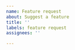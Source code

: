 ```yaml
---
name: Feature request
about: Suggest a feature
title: ''
labels: feature request
assignees: ''

---
```


